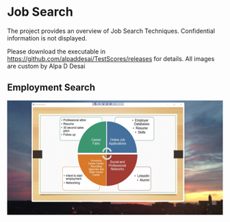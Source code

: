 # Job Search

The project provides an overview of Job Search Techniques. Confidential information is not displayed. 

Please download the executable in https://github.com/alpaddesai/TestScores/releases for details. All images are custom by Alpa D Desai

## Employment Search
![image](StartEmploymentImage.jpg)
